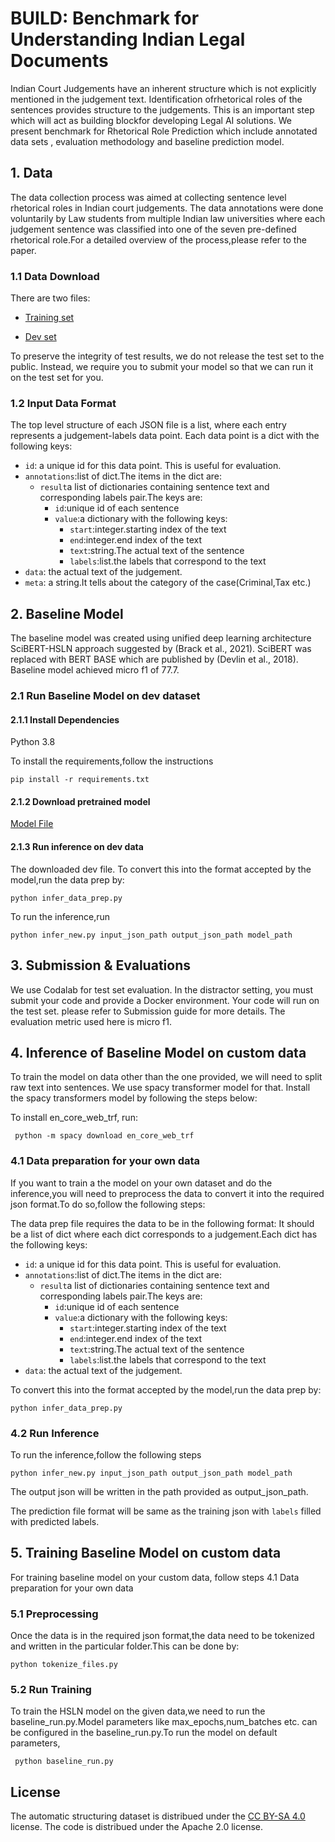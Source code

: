 # BUILD: Benchmark for Understanding Indian Legal Documents


Indian Court Judgements have an inherent structure which is not explicitly mentioned in the judgement text.  Identification ofrhetorical roles of the sentences provides structure to the judgements. This is an important step which will act as building blockfor developing Legal AI solutions. We present benchmark for Rhetorical Role Prediction which include annotated data sets , evaluation methodology and baseline prediction model.


## 1. Data
The data collection process was aimed at collecting sentence level rhetorical roles in Indian court judgements.
The data annotations were done voluntarily by Law students from multiple Indian law universities where each judgement sentence was 
classified  into one of the seven pre-defined rhetorical role.For a detailed overview of the process,please refer to the paper.

### 1.1 Data Download 


There are two  files:
- [Training set](https://storage.googleapis.com/indianlegalbert/OPEN_SOURCED_FILES/Rhetorical_Role_Benchmark/Data/train.json)

- [Dev set](https://storage.googleapis.com/indianlegalbert/OPEN_SOURCED_FILES/Rhetorical_Role_Benchmark/Data/dev.json)

To preserve the integrity of test results, we do not release the test set to the public. Instead, we require you to submit your model so that we can run it on the test set for you.  

### 1.2 Input Data Format

The top level structure of each JSON file is a list, where each entry represents a judgement-labels data point. Each data point is
a dict with the following keys:
- `id`: a unique id for this  data point. This is useful for evaluation.
- `annotations`:list of dict.The items in the dict are:
  - `result`a list of dictionaries containing sentence text and corresponding labels pair.The keys are:
    - `id`:unique id of each sentence
    - `value`:a dictionary with the following keys:
      - `start`:integer.starting index of the text
      - `end`:integer.end index of the text
      - `text`:string.The actual text of the sentence
      - `labels`:list.the labels that correspond to the text
- `data`: the actual text of the judgement.
- `meta`: a string.It tells about the category of the case(Criminal,Tax etc.)


## 2. Baseline Model
The baseline model was created using unified deep
learning architecture SciBERT-HSLN approach suggested by (Brack et al., 2021). SciBERT was replaced
with BERT BASE which are published by (Devlin et
al., 2018). Baseline model achieved micro f1 of 77.7.

### 2.1 Run Baseline Model on dev dataset
#### 2.1.1 Install Dependencies
Python 3.8

To install the requirements,follow the instructions
```
pip install -r requirements.txt
```
#### 2.1.2 Download pretrained model
[Model File](https://storage.googleapis.com/indianlegalbert/OPEN_SOURCED_FILES/Rhetorical_Role_Benchmark/Model/model.pt)

#### 2.1.3 Run inference on dev data
The downloaded dev file. 
To convert this into the format accepted by the model,run the data prep by:
```
python infer_data_prep.py
```
To run the inference,run
```
python infer_new.py input_json_path output_json_path model_path

```

## 3. Submission & Evaluations
We use Codalab for test set evaluation. In the distractor setting, you must submit your code and provide a Docker environment. Your code will run on the test set. please refer to Submission guide for more details. 
The evaluation metric used here is micro f1.

## 4. Inference of Baseline Model on custom data

To train the model on data other than the one provided, we will need to split raw text into sentences. We use spacy transformer model for that. Install the spacy transformers model
by following the steps below:

To install en_core_web_trf, run:
```
 python -m spacy download en_core_web_trf
```


### 4.1 Data preparation for  your own  data

If you want to train a the model on your own dataset and do the inference,you will need to preprocess the data to convert it 
into the required json format.To do so,follow the following steps:

The data prep file requires the data to be in the following format:
It should be a list of dict where each dict corresponds to a judgement.Each dict has the following keys:
- `id`: a unique id for this  data point. This is useful for evaluation.
- `annotations`:list of dict.The items in the dict are:
  - `result`a list of dictionaries containing sentence text and corresponding labels pair.The keys are:
    - `id`:unique id of each sentence
    - `value`:a dictionary with the following keys:
      - `start`:integer.starting index of the text
      - `end`:integer.end index of the text
      - `text`:string.The actual text of the sentence
      - `labels`:list.the labels that correspond to the text
- `data`: the actual text of the judgement.

To convert this into the format accepted by the model,run the data prep by:
```
python infer_data_prep.py
```

### 4.2 Run Inference

To run the inference,follow the following steps
```
python infer_new.py input_json_path output_json_path model_path

```
The output json will be written in the path provided as output_json_path.

The prediction file format will be same as the training json with `labels` filled with predicted labels.


## 5. Training Baseline Model on custom data
For training baseline model on your custom data, follow steps  4.1 Data preparation for  your own  data

### 5.1 Preprocessing
  Once the data is in the required json format,the data need to be tokenized and written in the
  particular folder.This can be done by:
  ```
  python tokenize_files.py
  ```
  
### 5.2 Run Training
  
  To train the HSLN model on the given data,we need to run the baseline_run.py.Model parameters like
max_epochs,num_batches etc. can be configured in the  baseline_run.py.To run the model on default parameters,
  ```
   python baseline_run.py 
  ```
  


## License
The automatic structuring dataset is distribued under the [CC BY-SA 4.0](http://creativecommons.org/licenses/by-sa/4.0/legalcode) license.
The code is distribued under the Apache 2.0 license.

